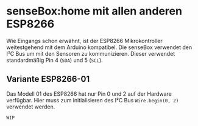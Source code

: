 # senseBox:home mit allen anderen ESP8266

Wie Eingangs schon erwähnt, ist der ESP8266 Mikrokontroller weitestgehend mit dem Arduino kompatibel.
Die senseBox verwendet den I²C Bus um mit den Sensoren zu kommunizieren.
Dieser verwendet standardmäßig Pin 4 (`SDA`) und 5 (`SCL`).

## Variante ESP8266-01

Das Modell 01 des ESP8266 hat nur Pin 0 und 2 auf der Hardware verfügbar.
Hier muss zum initialisieren des I²C Bus `Wire.begin(0, 2)` verwendet werden.

`WIP`
